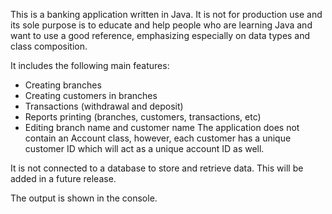 This is a banking application written in Java. It is not for production use and its sole purpose is to educate and help people who are learning Java and want to use a good reference, emphasizing especially on data types and class composition.

It includes the following main features:

  - Creating branches
  - Creating customers in branches
  - Transactions (withdrawal and deposit)
  - Reports printing (branches, customers, transactions, etc)
  - Editing branch name and customer name
The application does not contain an Account class, however, each customer has a unique customer ID which will act as a unique account ID as well.

It is not connected to a database to store and retrieve data. This will be added in a future release.

The output is shown in the console.
